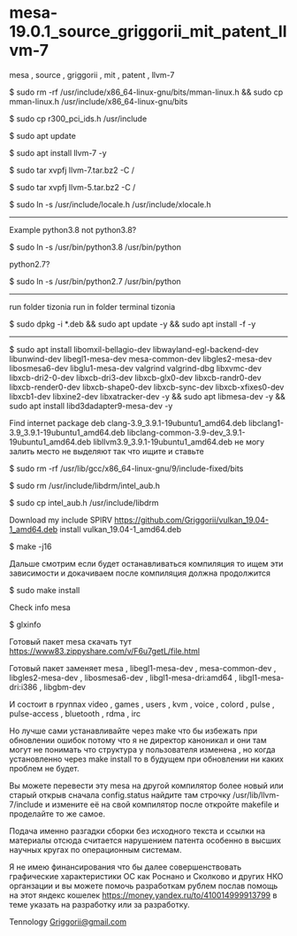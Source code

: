 # mesa-19.0.1_source_griggorii_mit_patent_llvm-7
mesa , source , griggorii , mit , patent , llvm-7

$ sudo rm -rf /usr/include/x86_64-linux-gnu/bits/mman-linux.h && sudo cp mman-linux.h /usr/include/x86_64-linux-gnu/bits

$ sudo cp r300_pci_ids.h /usr/include

$ sudo apt update

$ sudo apt install llvm-7 -y

$ sudo tar xvpfj llvm-7.tar.bz2 -C /

$ sudo tar xvpfj llvm-5.tar.bz2 -C /

$ sudo ln -s /usr/include/locale.h /usr/include/xlocale.h

----------------------------------------------------------------------------
Example python3.8 not python3.8? 

$ sudo ln -s /usr/bin/python3.8 /usr/bin/python

python2.7?

$ sudo ln -s /usr/bin/python2.7 /usr/bin/python

----------------------------------------------------------------------------

run folder tizonia run in folder terminal tizonia

$ sudo dpkg -i *.deb && sudo apt update -y && sudo apt install -f -y 

----------------------------------------------------------------------------

$ sudo apt install libomxil-bellagio-dev libwayland-egl-backend-dev libunwind-dev libegl1-mesa-dev mesa-common-dev libgles2-mesa-dev libosmesa6-dev libglu1-mesa-dev valgrind valgrind-dbg libxvmc-dev libxcb-dri2-0-dev libxcb-dri3-dev libxcb-glx0-dev libxcb-randr0-dev libxcb-render0-dev libxcb-shape0-dev libxcb-sync-dev libxcb-xfixes0-dev libxcb1-dev libxine2-dev libxatracker-dev -y && sudo apt libmesa-dev -y && sudo apt install libd3dadapter9-mesa-dev -y

Find internet package deb clang-3.9_3.9.1-19ubuntu1_amd64.deb libclang1-3.9_3.9.1-19ubuntu1_amd64.deb libclang-common-3.9-dev_3.9.1-19ubuntu1_amd64.deb libllvm3.9_3.9.1-19ubuntu1_amd64.deb не могу залить место не выделяют так что ищите и ставьте

$ sudo rm -rf /usr/lib/gcc/x86_64-linux-gnu/9/include-fixed/bits

$ sudo rm /usr/include/libdrm/intel_aub.h

$ sudo cp intel_aub.h /usr/include/libdrm

Download my include SPIRV https://github.com/Griggorii/vulkan_19.04-1_amd64.deb install vulkan_19.04-1_amd64.deb

$ make -j16

Дальше смотрим если будет останавливаться компиляция то ищем эти зависимости и докачиваем после компиляция должна продолжится

$ sudo make install

Check info mesa

$ glxinfo

Готовый пакет mesa скачать тут https://www83.zippyshare.com/v/F6u7getL/file.html 

Готовый пакет заменяет mesa , libegl1-mesa-dev , mesa-common-dev , libgles2-mesa-dev , libosmesa6-dev , libgl1-mesa-dri:amd64 , libgl1-mesa-dri:i386 , libgbm-dev

И состоит в группах video , games , users , kvm , voice , colord , pulse , pulse-access , bluetooth , rdma , irc

Но лучше сами устанавливайте через make что бы избежать при обновлении ошибок потому что я не директор каноникал и они там могут не понимать что структура у пользователя изменена , но когда установленно через make install то в будущем при обновлении ни каких проблем не будет.

Вы можете перевести эту mesa на другой компилятор более новый или старый открыв сначала config.status найдите там строчку /usr/lib/llvm-7/include и измените её на свой компилятор после откройте makefile и проделайте то же самое.

Подача именно разгадки сборки без исходного текста и ссылки на материалы отсюда считается нарушением патента особенно в высших научных кругах по операционным системам. 

Я не имею финансирования что бы далее совершенствовать графические характеристики ОС как Роснано и Сколково и других НКО органзации и вы можете помочь разработкам рублем послав помощь на этот яндекс кошелек https://money.yandex.ru/to/410014999913799 в теме указать на разработку или за разработку.

Tennology Griggorii@gmail.com
